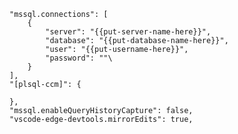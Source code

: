 	"mssql.connections": [
		{
			"server": "{{put-server-name-here}}",
			"database": "{{put-database-name-here}}",
			"user": "{{put-username-here}}",
			"password": ""\
		}
	],
	"[plsql-ccm]": {
	
	},
	"mssql.enableQueryHistoryCapture": false,
	"vscode-edge-devtools.mirrorEdits": true,
